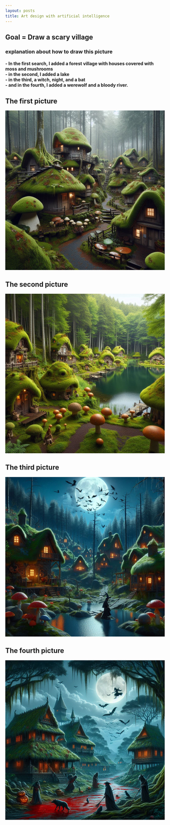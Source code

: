 ```yaml
---
layout: posts
title: Art design with artificial intelligence
---
```



## Goal = Draw a scary village
<h3>explanation about how to draw this picture</h3>

<h4 style= "text-align:left;">
- In the first search, I added a forest village with houses covered with moss and mushrooms
<br>
- in the second, I added a lake
<br>
- in the third, a witch, night, and a bat
<br>
- and in the fourth, I added a werewolf and a bloody river.
</h4>

<h2  style="text-align:left;"> The first picture </h2>

![alt text](../assets/images/grow%20(1).jfif)


<h2  style="text-align:left;"> The second picture </h2>

![alt text](../assets/images/grow%20(2).jfif)

<h2  style="text-align:left;">  The third picture </h2>

![alt text](../assets/images/grow%20(3).jfif)

<h2  style="text-align:left;">  The fourth picture </h2>

![alt text](../assets/images/grow%20(4).jfif)



